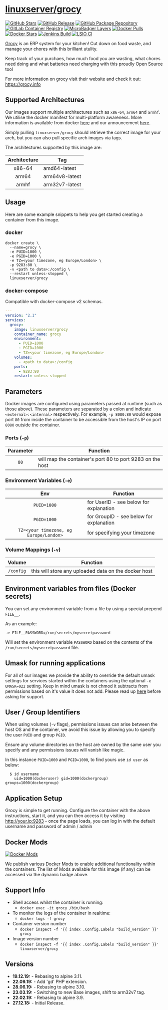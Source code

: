 # [linuxserver/grocy](https://github.com/linuxserver/docker-grocy)

[![GitHub Stars](https://img.shields.io/github/stars/linuxserver/docker-grocy.svg?color=94398d&labelColor=555555&logoColor=ffffff&style=for-the-badge&logo=github)](https://github.com/linuxserver/docker-grocy)
[![GitHub Release](https://img.shields.io/github/release/linuxserver/docker-grocy.svg?color=94398d&labelColor=555555&logoColor=ffffff&style=for-the-badge&logo=github)](https://github.com/linuxserver/docker-grocy/releases)
[![GitHub Package Repository](https://img.shields.io/static/v1.svg?color=94398d&labelColor=555555&logoColor=ffffff&style=for-the-badge&label=linuxserver.io&message=GitHub%20Package&logo=github)](https://github.com/linuxserver/docker-grocy/packages)
[![GitLab Container Registry](https://img.shields.io/static/v1.svg?color=94398d&labelColor=555555&logoColor=ffffff&style=for-the-badge&label=linuxserver.io&message=GitLab%20Registry&logo=gitlab)](https://gitlab.com/Linuxserver.io/docker-grocy/container_registry)
[![MicroBadger Layers](https://img.shields.io/microbadger/layers/linuxserver/grocy.svg?color=94398d&labelColor=555555&logoColor=ffffff&style=for-the-badge)](https://microbadger.com/images/linuxserver/grocy "Get your own version badge on microbadger.com")
[![Docker Pulls](https://img.shields.io/docker/pulls/linuxserver/grocy.svg?color=94398d&labelColor=555555&logoColor=ffffff&style=for-the-badge&label=pulls&logo=docker)](https://hub.docker.com/r/linuxserver/grocy)
[![Docker Stars](https://img.shields.io/docker/stars/linuxserver/grocy.svg?color=94398d&labelColor=555555&logoColor=ffffff&style=for-the-badge&label=stars&logo=docker)](https://hub.docker.com/r/linuxserver/grocy)
[![Jenkins Build](https://img.shields.io/jenkins/build?labelColor=555555&logoColor=ffffff&style=for-the-badge&jobUrl=https%3A%2F%2Fci.linuxserver.io%2Fjob%2FDocker-Pipeline-Builders%2Fjob%2Fdocker-grocy%2Fjob%2Fmaster%2F&logo=jenkins)](https://ci.linuxserver.io/job/Docker-Pipeline-Builders/job/docker-grocy/job/master/)
[![LSIO CI](https://img.shields.io/badge/dynamic/yaml?color=94398d&labelColor=555555&logoColor=ffffff&style=for-the-badge&label=CI&query=CI&url=https%3A%2F%2Flsio-ci.ams3.digitaloceanspaces.com%2Flspipepr%2Fgrocy%2Flatest%2Fci-status.yml)](https://lsio-ci.ams3.digitaloceanspaces.com/linuxserver/grocy/latest/index.html)

[Grocy](https://github.com/grocy/grocy) is an ERP system for your kitchen! Cut down on food waste, and manage your chores with this brilliant utulity.

Keep track of your purchaes, how much food you are wasting, what chores need doing and what batteries need charging with this proudly Open Source tool

For more information on grocy visit their website and check it out: https://grocy.info


## Supported Architectures

Our images support multiple architectures such as `x86-64`, `arm64` and `armhf`. We utilise the docker manifest for multi-platform awareness. More information is available from docker [here](https://github.com/docker/distribution/blob/master/docs/spec/manifest-v2-2.md#manifest-list) and our announcement [here](https://blog.linuxserver.io/2019/02/21/the-lsio-pipeline-project/).

Simply pulling `linuxserver/grocy` should retrieve the correct image for your arch, but you can also pull specific arch images via tags.

The architectures supported by this image are:

| Architecture | Tag |
| :----: | --- |
| x86-64 | amd64-latest |
| arm64 | arm64v8-latest |
| armhf | arm32v7-latest |


## Usage

Here are some example snippets to help you get started creating a container from this image.

### docker

```
docker create \
  --name=grocy \
  -e PUID=1000 \
  -e PGID=1000 \
  -e TZ=<your timezone, eg Europe/London> \
  -p 9283:80 \
  -v <path to data>:/config \
  --restart unless-stopped \
  linuxserver/grocy
```


### docker-compose

Compatible with docker-compose v2 schemas.

```yaml
---
version: "2.1"
services:
  grocy:
    image: linuxserver/grocy
    container_name: grocy
    environment:
      - PUID=1000
      - PGID=1000
      - TZ=<your timezone, eg Europe/London>
    volumes:
      - <path to data>:/config
    ports:
      - 9283:80
    restart: unless-stopped
```

## Parameters

Docker images are configured using parameters passed at runtime (such as those above). These parameters are separated by a colon and indicate `<external>:<internal>` respectively. For example, `-p 8080:80` would expose port `80` from inside the container to be accessible from the host's IP on port `8080` outside the container.

### Ports (`-p`)

| Parameter | Function |
| :----: | --- |
| `80` | will map the container's port 80 to port 9283 on the host |


### Environment Variables (`-e`)

| Env | Function |
| :----: | --- |
| `PUID=1000` | for UserID - see below for explanation |
| `PGID=1000` | for GroupID - see below for explanation |
| `TZ=<your timezone, eg Europe/London>` | for specifying your timezone |

### Volume Mappings (`-v`)

| Volume | Function |
| :----: | --- |
| `/config` | this will store any uploaded data on the docker host |



## Environment variables from files (Docker secrets)

You can set any environment variable from a file by using a special prepend `FILE__`.

As an example:

```
-e FILE__PASSWORD=/run/secrets/mysecretpassword
```

Will set the environment variable `PASSWORD` based on the contents of the `/run/secrets/mysecretpassword` file.

## Umask for running applications

For all of our images we provide the ability to override the default umask settings for services started within the containers using the optional `-e UMASK=022` setting.
Keep in mind umask is not chmod it subtracts from permissions based on it's value it does not add. Please read up [here](https://en.wikipedia.org/wiki/Umask) before asking for support.


## User / Group Identifiers

When using volumes (`-v` flags), permissions issues can arise between the host OS and the container, we avoid this issue by allowing you to specify the user `PUID` and group `PGID`.

Ensure any volume directories on the host are owned by the same user you specify and any permissions issues will vanish like magic.

In this instance `PUID=1000` and `PGID=1000`, to find yours use `id user` as below:

```
  $ id username
    uid=1000(dockeruser) gid=1000(dockergroup) groups=1000(dockergroup)
```

## Application Setup

Grocy is simple to get running. Configure the container with the above instructions, start it, and you can then access it
by visiting http://your.ip:9283 - once the page loads, you can log in with the default username and password of admin / admin


## Docker Mods
[![Docker Mods](https://img.shields.io/badge/dynamic/yaml?color=94398d&labelColor=555555&logoColor=ffffff&style=for-the-badge&label=mods&query=%24.mods%5B%27grocy%27%5D.mod_count&url=https%3A%2F%2Fraw.githubusercontent.com%2Flinuxserver%2Fdocker-mods%2Fmaster%2Fmod-list.yml)](https://mods.linuxserver.io/?mod=grocy "view available mods for this container.")

We publish various [Docker Mods](https://github.com/linuxserver/docker-mods) to enable additional functionality within the containers. The list of Mods available for this image (if any) can be accessed via the dynamic badge above.


## Support Info

* Shell access whilst the container is running:
  * `docker exec -it grocy /bin/bash`
* To monitor the logs of the container in realtime:
  * `docker logs -f grocy`
* Container version number
  * `docker inspect -f '{{ index .Config.Labels "build_version" }}' grocy`
* Image version number
  * `docker inspect -f '{{ index .Config.Labels "build_version" }}' linuxserver/grocy`

## Versions

* **19.12.19:** - Rebasing to alpine 3.11.
* **22.09.19:** - Add 'gd' PHP extension.
* **28.06.19:** - Rebasing to alpine 3.10.
* **23.03.19:** - Switching to new Base images, shift to arm32v7 tag.
* **22.02.19:** - Rebasing to alpine 3.9.
* **27.12.18:** - Initial Release.
